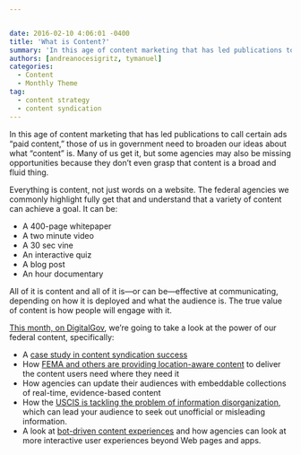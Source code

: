 ```yaml
---


date: 2016-02-10 4:06:01 -0400
title: 'What is Content?'
summary: 'In this age of content marketing that has led publications to call certain ads &amp;#8220;paid content,&amp;#8221; those of us in government need to broaden our ideas about what &ldquo;content&rdquo; is. Many of us get it, but some agencies may also be missing opportunities because they don&rsquo;t even grasp that content is a broad and fluid'
authors: [andreanocesigritz, tymanuel]
categories:
  - Content
  - Monthly Theme
tag:
  - content strategy
  - content syndication
---
```


In this age of content marketing that has led publications to call certain ads &#8220;paid content,&#8221; those of us in government need to broaden our ideas about what “content” is. Many of us get it, but some agencies may also be missing opportunities because they don’t even grasp that content is a broad and fluid thing.

Everything is content, not just words on a website. The federal agencies we commonly highlight fully get that and understand that a variety of content can achieve a goal. It can be:

  * A 400-page whitepaper
  * A two minute video
  * A 30 sec vine
  * An interactive quiz
  * A blog post
  * An hour documentary

All of it is content and all of it is—or can be—effective at communicating, depending on how it is deployed and what the audience is. The true value of content is how people will engage with it.

[This month, on DigitalGov](https://www.WHATEVER/category/monthly-theme/), we’re going to take a look at the power of our federal content, specifically:

  * A [case study in content syndication success](https://www.WHATEVER/2016/02/04/does-content-syndication-work/)
  * How [FEMA and others are providing location-aware content](https://www.WHATEVER/2016/02/08/the-content-corner-location-aware-content/) to deliver the content users need where they need it
  * How agencies can update their audiences with embeddable collections of real-time, evidence-based content
  * How the [USCIS is tackling the problem of information disorganization](https://www.WHATEVER/2016/02/12/putting-your-main-message-first/), which can lead your audience to seek out unofficial or misleading information.
  * A look at [bot-driven content experiences](https://www.WHATEVER/2016/02/16/trends-on-tuesday-robot-messaging-goes-mainstream/) and how agencies can look at more interactive user experiences beyond Web pages and apps.